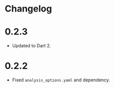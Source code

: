 # Changelog

# 0.2.3

- Updated to Dart 2.

# 0.2.2

- Fixed `analysis_options.yaml` and dependency.
